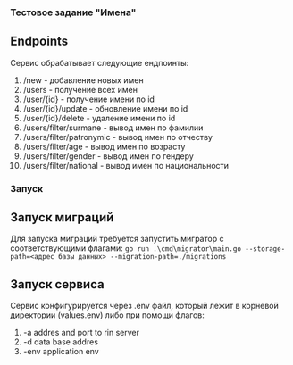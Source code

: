 ### Тестовое задание "Имена"

## Endpoints
Сервис обрабатывает следующие ендпоинты: 
1. /new - добавление новых имен
2. /users - получение всех имен
3. /user/{id} - получение имени по id
4. /user/{id}/update - обновление имени по id
5. /user/{id}/delete - удаление имени по id
6. /users/filter/surmane - вывод имен по фамилии
7. /users/filter/patronymic - вывод имен по отчеству
8. /users/filter/age - вывод имен по возрасту
9. /users/filter/gender - вывод имен по гендеру
10. /users/filter/national - вывод имен по национальности

### Запуск
## Запуск миграций
Для запуска миграций требуется запустить мигратор с соответствующими флагами:
`go run .\cmd\migrator\main.go --storage-path=<адрес базы данных> --migration-path=./migrations `
## Запуск сервиса
Сервис конфигурируется через .env файл, который лежит в корневой директории (values.env) либо при помощи флагов:
1. -a addres and port to rin server
2. -d data base addres
3. -env application env
